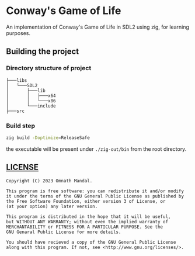 # Conway's Game of Life

An implementation of Conway's Game of Life in SDL2 using zig, for learning purposes.

## Building the project

### Directory structure of project

```text
├───libs
│   └───SDL2
│       ├───lib
│       │   ├───x64
│       │   └───x86
│       └───include
├───src
```

### Build step

```sh
zig build -Doptimize=ReleaseSafe
```

the executable will be present under `./zig-out/bin` from the root directory.

## [LICENSE](./LICENSE)

```text
Copyright (C) 2023 Omnath Mandal.

This program is free software: you can redistribute it and/or modify
it under the terms of the GNU General Public License as published by
the Free Software Foundation, either version 3 of License, or
(at your option) any later version.

This program is distributed in the hope that it will be useful,
but WITHOUT ANY WARRANTY; without even the implied warranty of
MERCHANTABILITY or FITNESS FOR A PARTICULAR PURPOSE. See the
GNU Genaral Public License for more details.

You should have recieved a copy of the GNU General Public License
along with this program. If not, see <http://www.gnu.org/licenses/>.
```
